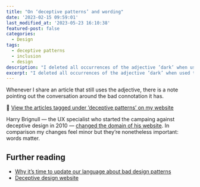 ```yaml
---
title: "On ‘deceptive patterns’ and wording"
date: '2023-02-15 09:59:01'
last_modified_at: '2023-05-23 16:10:38'
featured-post: false
categories:
  - Design
tags:
  - deceptive patterns
  - inclusion
  - design
description: "I deleted all occurrences of the adjective ’dark’ when used to describe deceptive patterns on my website, in a bid to be more inclusive and not discriminatory."
excerpt: "I deleted all occurrences of the adjective ’dark’ when used to describe deceptive patterns on my website, in a bid to be more inclusive and not discriminatory."
---
```

Whenever I share an article that still uses the adjective, there is a note pointing out the conversation around the bad connotation it has.

🔗 <a href="{{ site.url }}/tag/deceptive-patterns/">View the articles tagged under ’deceptive patterns’ on my website</a>

Harry Brignull — the UX specialist who started the campaing against deceptive design in 2010 — <a href="https://www.deceptive.design/about-us">changed the domain of his website</a>. In comparison my changes feel minor but they’re nonetheless important: words matter.

## Further reading

<ul class="smd-ul">
  <li><a href="https://amyhupe.co.uk/articles/changing-our-language-on-bad-patterns/">Why it’s time to update our language about bad design patterns</a></li>
  <li><a href="https://www.deceptive.design/">Deceptive design website</a></li>
</ul>